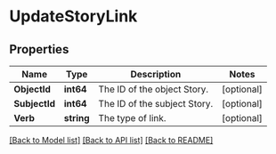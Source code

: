# UpdateStoryLink

## Properties

Name | Type | Description | Notes
------------ | ------------- | ------------- | -------------
**ObjectId** | **int64** | The ID of the object Story. | [optional] 
**SubjectId** | **int64** | The ID of the subject Story. | [optional] 
**Verb** | **string** | The type of link. | [optional] 

[[Back to Model list]](../README.md#documentation-for-models) [[Back to API list]](../README.md#documentation-for-api-endpoints) [[Back to README]](../README.md)


